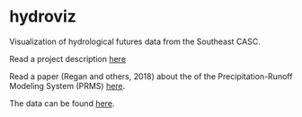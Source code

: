 # hydroviz
Visualization of hydrological futures data from the Southeast CASC.

Read a project description [here](https://secasc.ncsu.edu/2023/08/28/modeling-hydrologic-simulations-for-past-future-conditions-across-the-conterminous-us/)

Read a paper (Regan and others, 2018) about the of the Precipitation-Runoff Modeling System (PRMS) [here](https://pubs.usgs.gov/publication/tm6B9). 

The data can be found [here](https://www.usgs.gov/data/model-input-and-output-hydrologic-simulations-conterminous-united-states-historical-and-future).
